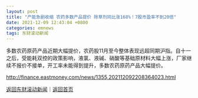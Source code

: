 ```yaml
---
layout: post
title: "产能急剧收缩 农药多数产品提价 除草剂同比涨168%！7股市盈率不到20倍"
date: 2021-12-09 12:43:04 +0800
categories: emnews
tags: 东财滚动新闻
---
```


多数农药原药产品近期大幅提价，农药股11月至今整体表现远超同期沪指。自十一之后，受能耗双控的政策影响，液氯、液碱、硝酸等基础原材料大幅上涨，厂家继续不报价不接单，开工率未能得到提升，多数农药原药产品大幅提价。

<http://finance.eastmoney.com/news/1355,202112092208364023.html>

[返回东财滚动新闻](//finews.withounder.com/emnews/)｜[返回首页](//finews.withounder.com/)
